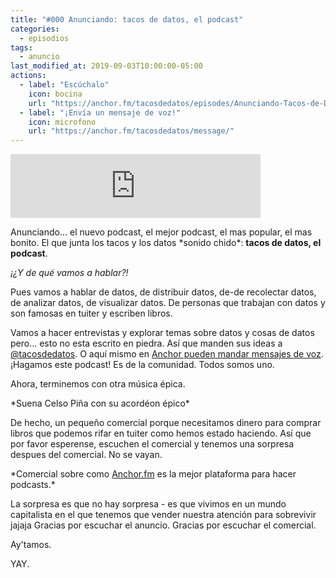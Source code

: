 ```yaml
---
title: "#000 Anunciando: tacos de datos, el podcast"
categories:
  - episodios
tags:
  - anuncio
last_modified_at: 2019-09-03T10:00:00-05:00
actions:
  - label: "Escúchalo"
    icon: bocina
    url: "https://anchor.fm/tacosdedatos/episodes/Anunciando-Tacos-de-Datos--el-podcast-e53gep/a-alpc7n"
  - label: "¡Envía un mensaje de voz!"
    icon: microfono
    url: "https://anchor.fm/tacosdedatos/message/"
---
```


<iframe src="https://anchor.fm/tacosdedatos/embed/episodes/Anunciando-Tacos-de-Datos--el-podcast-e53gep/a-alpc7n" height="102px" width="400px" frameborder="0" scrolling="no"></iframe>

Anunciando... el nuevo podcast, el mejor podcast, el mas popular, el mas bonito. El que junta los tacos y los datos \*sonido chido\*: **tacos de datos, el podcast**.

_¡¿Y de qué vamos a hablar?!_

Pues vamos a hablar de datos, de distribuir datos, de-de recolectar datos, de analizar datos, de visualizar datos. De personas que trabajan con datos y son famosas en tuiter y escriben libros.

Vamos a hacer entrevistas y explorar temas sobre datos y cosas de datos pero... esto no esta escrito en piedra. Así que manden sus ideas a [@tacosdedatos](https://twitter.com/tacosdedatos). O aquí mismo en [Anchor pueden mandar mensajes de voz](https://anchor.fm/tacosdedatos/messages). ¡Hagamos este podcast! Es de la comunidad. Todos somos uno.

Ahora, terminemos con otra música épica.

\*Suena Celso Piña con su acordéon épico\*

De hecho, un pequeño comercial porque necesitamos dinero para comprar libros que podemos rifar en tuiter como hemos estado haciendo. Así que por favor esperense, escuchen el comercial y tenemos una sorpresa despues del comercial. No se vayan.

\*Comercial sobre como [Anchor.fm](https://anchor.fm/) es la mejor plataforma para hacer podcasts.\*

La sorpresa es que no hay sorpresa - es que vivimos en un mundo capitalista en el que tenemos que vender nuestra atención para sobrevivir jajaja Gracias por escuchar el anuncio. Gracias por escuchar el comercial.

Ay'tamos.

YAY.
